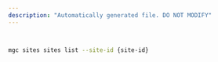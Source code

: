 ```yaml
---
description: "Automatically generated file. DO NOT MODIFY"
---
```


```bash


mgc sites sites list --site-id {site-id}

```